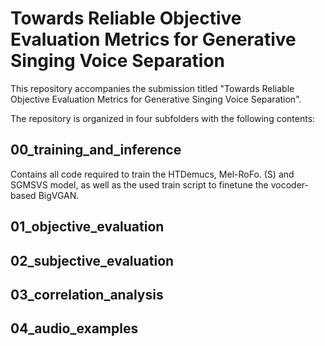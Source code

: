 # Towards Reliable Objective Evaluation Metrics for Generative Singing Voice Separation
This repository accompanies the submission titled "Towards Reliable Objective Evaluation Metrics for Generative Singing Voice Separation".

The repository is organized in four subfolders with the following contents:

## 00_training_and_inference
Contains all code required to train the HTDemucs, Mel-RoFo. (S) and SGMSVS model, as well as the used train script to finetune the vocoder-based BigVGAN. 

## 01_objective_evaluation

## 02_subjective_evaluation

## 03_correlation_analysis

## 04_audio_examples


